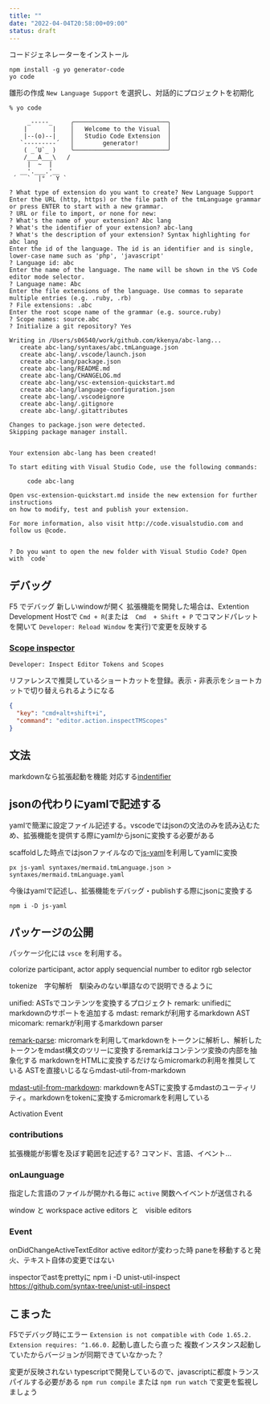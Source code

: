 ```yaml
---
title: ""
date: "2022-04-04T20:58:00+09:00"
status: draft
---
```


コードジェネレーターをインストール

```mermaid
npm install -g yo generator-code
yo code
```

雛形の作成
`New Language Support` を選択し、対話的にプロジェクトを初期化

```shell
% yo code

     _-----_     ╭──────────────────────────╮
    |       |    │   Welcome to the Visual  │
    |--(o)--|    │   Studio Code Extension  │
   `---------´   │        generator!        │
    ( _´U`_ )    ╰──────────────────────────╯
    /___A___\   /
     |  ~  |
   __'.___.'__
 ´   `  |° ´ Y `

? What type of extension do you want to create? New Language Support
Enter the URL (http, https) or the file path of the tmLanguage grammar or press ENTER to start with a new grammar.
? URL or file to import, or none for new:
? What's the name of your extension? Abc lang
? What's the identifier of your extension? abc-lang
? What's the description of your extension? Syntax highlighting for abc lang
Enter the id of the language. The id is an identifier and is single, lower-case name such as 'php', 'javascript'
? Language id: abc
Enter the name of the language. The name will be shown in the VS Code editor mode selector.
? Language name: Abc
Enter the file extensions of the language. Use commas to separate multiple entries (e.g. .ruby, .rb)
? File extensions: .abc
Enter the root scope name of the grammar (e.g. source.ruby)
? Scope names: source.abc
? Initialize a git repository? Yes

Writing in /Users/s06540/work/github.com/kkenya/abc-lang...
   create abc-lang/syntaxes/abc.tmLanguage.json
   create abc-lang/.vscode/launch.json
   create abc-lang/package.json
   create abc-lang/README.md
   create abc-lang/CHANGELOG.md
   create abc-lang/vsc-extension-quickstart.md
   create abc-lang/language-configuration.json
   create abc-lang/.vscodeignore
   create abc-lang/.gitignore
   create abc-lang/.gitattributes

Changes to package.json were detected.
Skipping package manager install.


Your extension abc-lang has been created!

To start editing with Visual Studio Code, use the following commands:

     code abc-lang

Open vsc-extension-quickstart.md inside the new extension for further instructions
on how to modify, test and publish your extension.

For more information, also visit http://code.visualstudio.com and follow us @code.


? Do you want to open the new folder with Visual Studio Code? Open with `code`
```

## デバッグ

F5 でデバッグ
新しいwindowが開く
拡張機能を開発した場合は、Extention Development Hostで `Cmd + R`(または　`Cmd  + Shift + P` でコマンドパレットを開いて `Developer: Reload Window` を実行)で変更を反映する

### [Scope inspector](https://code.visualstudio.com/api/language-extensions/syntax-highlight-guide#scope-inspector)

`Developer: Inspect Editor Tokens and Scopes`

リファレンスで推奨しているショートカットを登録。表示・非表示をショートカットで切り替えられるようになる

```json
{
  "key": "cmd+alt+shift+i",
  "command": "editor.action.inspectTMScopes"
}
```

## 文法

markdownなら拡張起動を機能
対応する[indentifier](https://code.visualstudio.com/docs/languages/identifiers)

## jsonの代わりにyamlで記述する

yamlで簡潔に設定ファイル記述する。vscodeではjsonの文法のみを読み込むため、拡張機能を提供する際にyamlからjsonに変換する必要がある

scaffoldした時点ではjsonファイルなので[js-yaml](https://github.com/nodeca/js-yaml)を利用してyamlに変換

```shell
px js-yaml syntaxes/mermaid.tmLanguage.json > syntaxes/mermaid.tmLanguage.yaml
```

今後はyamlで記述し、拡張機能をデバッグ・publishする際にjsonに変換する

```shell
npm i -D js-yaml
```

## パッケージの公開

パッケージ化には `vsce` を利用する。

colorize participant, actor
apply sequencial number to editor
rgb selector

tokenize　字句解析　馴染みのない単語なので説明できるように

unified: ASTsでコンテンツを変換するプロジェクト
remark: unifiedにmarkdownのサポートを追加する
mdast: remarkが利用するmarkdown AST
micomark: remarkが利用するmarkdown parser

[remark-parse](https://github.com/remarkjs/remark/tree/main/packages/remark-parse): micromarkを利用してmarkdownをトークンに解析し、解析したトークンをmdast構文のツリーに変換するremarkはコンテンツ変換の内部を抽象化する
markdownをHTMLに変換するだけならmicromarkの利用を推奨している
ASTを直接いじるならmdast-util-from-markdown

[mdast-util-from-markdown](https://github.com/syntax-tree/mdast-util-from-markdown): markdownをASTに変換するmdastのユーティリティ。markdownをtokenに変換するmicromarkを利用している

Activation Event

### contributions

拡張機能が影響を及ぼす範囲を記述する?
コマンド、言語、イベント...

### onLaunguage

指定した言語のファイルが開かれる毎に `active` 関数へイベントが送信される

window と workspace
active editors と　visible editors

### Event

onDidChangeActiveTextEditor
active editorが変わった時
paneを移動すると発火、テキスト自体の変更ではない

inspectorでastをprettyに
npm i -D unist-util-inspect
https://github.com/syntax-tree/unist-util-inspect

## こまった

F5でデバッグ時にエラー
`Extension is not compatible with Code 1.65.2. Extension requires: ^1.66.0.`
起動し直したら直った
複数インスタンス起動していたからバージョンが同期できていなかった？

変更が反映されない
typescriptで開発しているので、javascriptに都度トランスパイルする必要がある
`npm run compile` または `npm run watch` で変更を監視しましょう
